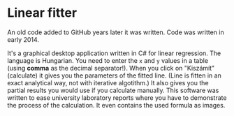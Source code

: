 # Linear fitter

An old code added to GitHub years later it was written. Code was written in early 2014.

It's a graphical desktop application written in C# for linear regression. The language is Hungarian. You need to enter the `x` and `y` values in a table (using **comma** as the decimal separator!). When you click on "Kiszámít" (calculate) it gives you the parameters of the fitted line. (Line is fitten in an exact analytical way, not with iterative algotithm.) It also gives you the partial results you would use if you calculate manually. This software was written to ease university laboratory reports where you have to demonstrate the process of the calculation. It even contains the used formula as images.

